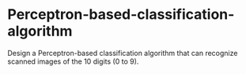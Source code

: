 # Perceptron-based-classification-algorithm
Design a Perceptron-based classification algorithm that can recognize scanned images of the 10 digits (0 to 9).
